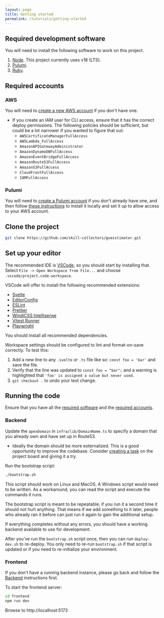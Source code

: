 ```yaml
---
layout: page
title: Getting started
permalink: /tutorials/getting-started
---
```


## Required development software

You will need to install the following software to work on this project.

<!-- If you update this list, also update bootstrap.sh -->

1. [Node](https://nodejs.org/en/download/). This project currently uses v18 (LTS).
1. [Pulumi](https://www.pulumi.com/docs/get-started/install/).
1. [Ruby](https://www.ruby-lang.org/en/downloads/).

## Required accounts

### AWS

You will need to [create a new AWS account](https://portal.aws.amazon.com/billing/signup#/start/email) if you don't have one.

- If you create an IAM user for CLI access, ensure that it has the correct deploy permissions. The following policies should be sufficient, but could be a lot narrower if you wanted to figure that out:
  - `AWSCertificateManagerFullAccess`
  - `AWSLambda_FullAccess `
  - `AmazonAPIGatewayAdministrator`
  - `AmazonDynamoDBFullAccess`
  - `AmazonEventBridgeFullAccess`
  - `AmazonRoute53FullAccess`
  - `AmazonS3FullAccess`
  - `CloudFrontFullAccess`
  - `IAMFullAccess`

### Pulumi

You will need to [create a Pulumi account](https://app.pulumi.com/signup) if you don't already have one, and then follow [these instructions](https://www.pulumi.com/docs/get-started/aws/begin/) to install it locally and set it up to allow access to your AWS account.

## Clone the project

```bash
git clone https://github.com/skill-collectors/guesstimator.git
```

## Set up your editor

The recommended IDE is [VSCode](https://code.visualstudio.com/), so you should
start by installing that. Select `File -> Open Workspace from File...` and
choose `.vscode/project.code-workspace`.

VSCode will offer to install the following recommended extensions:

- [Svelte](https://marketplace.visualstudio.com/items?itemName=svelte.svelte-vscode)
- [EditorConfig](https://marketplace.visualstudio.com/items?itemName=editorconfig.editorconfig)
- [ESLint](https://marketplace.visualstudio.com/items?itemName=dbaeumer.vscode-eslint)
- [Prettier](https://marketplace.visualstudio.com/items?itemName=esbenp.prettier-vscode)
- [WindiCSS Intellisense](https://marketplace.visualstudio.com/items?itemName=voorjaar.windicss-intellisense)
- [Vitest Runner](https://marketplace.visualstudio.com/items?itemName=kingwl.vscode-vitest-runner)
- [Playwright](https://marketplace.visualstudio.com/items?itemName=ms-playwright.playwright)

You should install all recommended dependencies.

Workspace settings should be configured to lint and format-on-save correctly. To test this:

1. Add a new line to any `.svelte` or `.ts` file like so: `const foo = 'bar'` and save the file.
2. Verify that the line was updated to `const foo = "bar";` and a warning is highlighted that `'foo' is assigned a value but never used.`
3. `git checkout .` to undo your test change.

## Running the code

Ensure that you have all the [required software](#required-development-software) and the [required accounts](#required-accounts).

### Backend

Update the `apexDomain` in `infra/lib/DomainName.ts` to specify a domain that you already own and have set up in Route53.

- Ideally the domain should be more externalized. This is a good opportunity to improve the codebase. Consider [creating a task](https://github.com/skill-collectors/guesstimator/issues/new?assignees=&labels=&template=new-task.md&title=Externalize%20domain) on the project board and giving it a try.

Run the bootstrap script:

```bash
./bootstrap.sh
```

This script should work on Linux and MacOS. A Windows script would need to be written. As a workaround, you can read the script and execute the commands it runs.

The bootstrap script is meant to be repeatable; if you run it a second time it should not hurt anything. That means if we add something to it later, people who already ran it before can just run it again to gain the additional setup.

If everything completes without any errors, you should have a working backend available to use for development.

After you've run the `bootstrap.sh` script once, then you can run `deploy-dev.sh` to re-deploy. You only need to re-run `bootstrap.sh` if that script is updated or if you need to re-initialize your environment.

### Frontend

If you don't have a running backend instance, please go back and follow the [Backend](#backend) instructions first.

To start the frontend server:

```bash
cd frontend
npm run dev
```

Browse to http://localhost:5173
